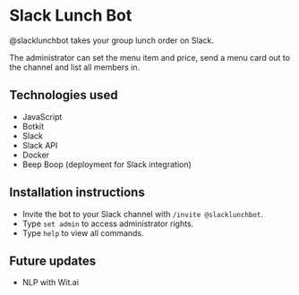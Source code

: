 # Slack Lunch Bot

@slacklunchbot takes your group lunch order on Slack. 

The administrator can set the menu item and price, send a menu card out to the channel and list all members in.

## Technologies used
- JavaScript
- Botkit
- Slack
- Slack API
- Docker 
- Beep Boop (deployment for Slack integration)

## Installation instructions

- Invite the bot to your Slack channel with `/invite @slacklunchbot`.
- Type `set admin` to access administrator rights.
- Type `help` to view all commands.

## Future updates
- NLP with Wit.ai
